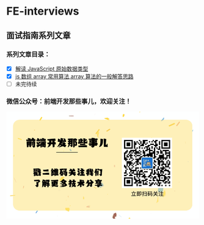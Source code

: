# FE-interviews

## 面试指南系列文章

### 系列文章目录：

- [x] [解读 JavaScript 原始数据类型](./docs/fe-interview1/1.md)
- [x] [js 数组 array 常用算法,array 算法的一般解答思路](./docs/fe-interview2/1.md)
- [ ] 未完待续

### 微信公众号：前端开发那些事儿，欢迎关注！

![微信开发那些事儿](./images/wx-qrcode.gif)

